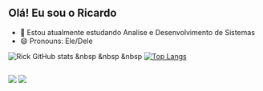 ## Olá! Eu sou o Ricardo


- 🌱 Estou atualmente estudando Analise e Desenvolvimento de Sistemas
- 😄 Pronouns: Ele/Dele

![Rick GitHub stats](https://github-readme-stats.vercel.app/api?username=DevRick44&show_icons=true&theme=radical) &nbsp &nbsp &nbsp [![Top Langs](https://github-readme-stats.vercel.app/api/top-langs/?username=DevRick44)](https://github.com/DevRick44/github-readme-stats)
  
  ##
 
<div> 
  <a href="https://www.instagram.com/rick_oficial_4" target="_blank"><img src="https://img.shields.io/badge/-Instagram-%23E4405F?style=for-the-badge&logo=instagram&logoColor=white"></a>
  <a href="https://www.linkedin.com/in/ricardo-de-jesus-ribeiro-2664a5282" target="_blank"><img src="https://img.shields.io/badge/-LinkedIn-%230077B5?style=for-the-badge&logo=linkedin&logoColor=white"></a> 
  
</div>
